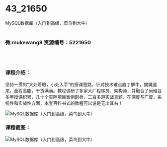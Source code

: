 # 43_21650
MySQL数据库（入门到高级，菜鸟到大牛）
<br/></br>
<h3>微:mukewang8 资源编号：5221650</h3>
<br/></br>
<h3>课程介绍：</h3>
<p>坚持一贯的“大处着眼，小处入手”的授课思路，针对技术难点庖丁解牛，娓娓道来，全程高能，干货满满。教程调研了多家大厂程序员、架构师，并融合了尚硅谷多年授课积累，几十个实际项目案例剖析，二百多道实战真题，在深度与广度、系统性和实战性方面，本套百科书式的教程可以说是无出其右！</p>
<p><img src="https://www.ko996.com/wp-content/uploads/img/2021/11/1-34-300x180.png" alt="MySQL数据库（入门到高级，菜鸟到大牛）"></p>
<div class="info-desc">
<h3>课程截图：</h3>
<p><img src="https://www.ko996.com/wp-content/uploads/img/2021/11/2-32.png" alt="MySQL数据库（入门到高级，菜鸟到大牛）"></p>


			
</div>
